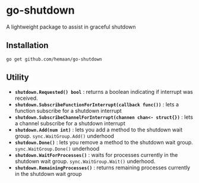 # go-shutdown
A lightweight package to assist in graceful shutdown

## Installation
`go get github.com/hemaan/go-shutdown`

## Utility

- <b>`shutdown.Requested() bool`</b> : returns a boolean indicating if interrupt was received.
- <b>`shutdown.SubscribeFunctionForInterrupt(callback func())`</b> : lets a function subscribe for a shutdown interrupt
- <b>`shutdown.SubscribeChannelForInterrupt(channen chan<- struct{})`</b> : lets a channel subscribe for a shutdown interrupt
- <b>`shutdown.Add(num int)`</b> : lets you add a method to the shutdown wait group. `sync.WaitGroup.Add()` underhood
- <b>`shutdown.Done()`</b> : lets you remove a method to the shutdown wait group. `sync.WaitGroup.Done()` underhood
- <b>`shutdown.WaitForProcesses()`</b> : waits for processes currently in the shutdown wait group. `sync.WaitGroup.Wait()` underhood. 
- <b>`shutdown.RemainingProcesses()`</b> : returns remaining processes currently in the shutdown wait group
